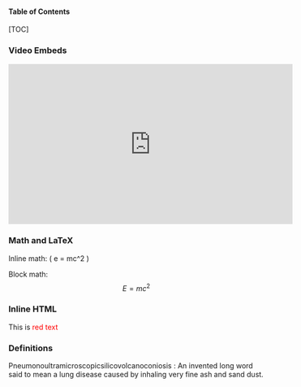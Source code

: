 #### Table of Contents
[TOC]

### Video Embeds
<iframe width="560" height="315" src="https://www.youtube.com/embed/qU_cSvA-Scs?si=Hz2epRdH0ycvzA-N" title="YouTube video player" frameborder="0" allow="accelerometer; autoplay; clipboard-write; encrypted-media; gyroscope; picture-in-picture; web-share" referrerpolicy="strict-origin-when-cross-origin" allowfullscreen></iframe>

### Math and LaTeX
Inline math: \( e = mc^2 \)

Block math:
$$
E = mc^2
$$

### Inline HTML
This is <span style="color: red;">red text</span>

### Definitions
Pneumonoultramicroscopicsilicovolcanoconiosis
: An invented long word said to mean a lung disease caused by inhaling very fine ash and sand dust.